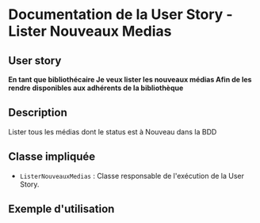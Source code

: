 # Documentation de la User Story - Lister Nouveaux Medias

## User story
**En tant que bibliothécaire
Je veux lister les nouveaux médias
Afin de les rendre disponibles aux adhérents de la bibliothèque**


## Description 
Lister tous les médias dont le status est à Nouveau dans la BDD

## Classe impliquée
- `ListerNouveauxMedias` : Classe responsable de l'exécution de la User Story.

## Exemple d'utilisation



